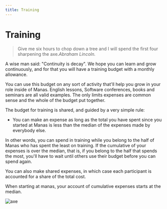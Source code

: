 ```yaml
---
title: Training
---
```

# Training

> Give me six hours to chop down a tree and I will spend the first four sharpening the axe.<cite>Abraham Lincoln.</cite>

A wise man said: "Continuity is decay". We hope you can learn and grow continuously, and for that you will have a training budget with a monthly allowance.

You can use this budget on any sort of activity that'll help you grow in your role inside of Manas. English lessons, Software conferences, books and seminars are all valid examples. The only limits expenses are common sense and the whole of the budget put together.

The budget for training is shared, and guided by a very simple rule:

  * You can make an expense as long as the total you have spent since you started at Manas is less than the median of the expenses made by everybody else.

In other words, you can spend in training while you belong to the half of Manas who has spent the least on training. If the cumulative of your expenses is over the median, that is, if you belong to the half that spends the most, you'll have to wait until others use their budget before you can spend again.

You can also make shared expenses, in which case each participant is accounted for a share of the total cost.

When starting at manas, your account of cumulative expenses starts at the median.

![axe](/images/axe.svg)
